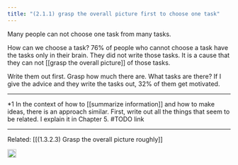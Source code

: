 ```yaml
---
title: "(2.1.1) grasp the overall picture first to choose one task"
---
```


Many people can not choose one task from many tasks.

How can we choose a task? 76% of people who cannot choose a task have the tasks only in their brain. They did not write those tasks. It is a cause that they can not [[grasp the overall picture]] of those tasks.

Write them out first. Grasp how much there are. What tasks are there? If I give the advice and they write the tasks out, 32% of them get motivated.

---

*1 In the context of how to [[summarize information]] and how to make ideas, there is an approach similar. First, write out all the things that seem to be related. I explain it in Chapter 5. #TODO link

---

Related: [[(1.3.2.3) Grasp the overall picture roughly]]

<img src='https://scrapbox.io/api/pages/nishio/en/icon' alt='en.icon' height="19.5"/>